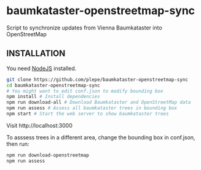 # baumkataster-openstreetmap-sync
Script to synchronize updates from Vienna Baumkataster into OpenStreetMap

## INSTALLATION
You need [NodeJS](https://nodejs.org) installed.

```sh
git clone https://github.com/plepe/baumkataster-openstreetmap-sync
cd baumkataster-openstreetmap-sync
# You might want to edit conf.json to modify bounding box
npm install # Install dependencies
npm run download-all # Download Baumkataster and OpenStreetMap data
npm run assess # Assess all baumkataster trees in bounding box
npm start # Start the web server to show baumkataster trees
```

Visit http://localhost:3000

To asssess trees in a different area, change the bounding box in conf.json, then run:
```sh
npm run download-openstreetmap
npm run assess
```
